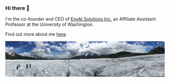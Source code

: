 ### Hi there 👋

I'm the co-founder and CEO of [EnvAI Solutions Inc.](https://envai.ca) an Affiliate Assistant Professor at the University of Washington.

Find out more about me [here](https://envai.ca).

![](https://github.com/yaramohajerani/yaramohajerani/blob/master/imgs/IMG_3763.jpg)

<!--
**yaramohajerani/yaramohajerani** is a ✨ _special_ ✨ repository because its `README.md` (this file) appears on your GitHub profile.

Here are some ideas to get you started:

- 🔭 I’m currently working on ...
- 🌱 I’m currently learning ...
- 👯 I’m looking to collaborate on ...
- 🤔 I’m looking for help with ...
- 💬 Ask me about ...
- 📫 How to reach me: ...
- 😄 Pronouns: ...
- ⚡ Fun fact: ...
-->
